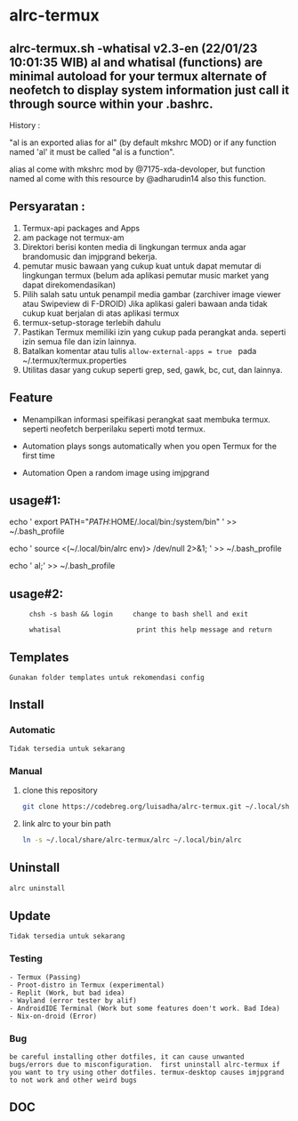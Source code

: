 # alrc-termux


## alrc-termux.sh -whatisal v2.3-en (22/01/23 10:01:35 WIB) al and whatisal (functions) are minimal autoload for your termux alternate of neofetch to display system information just call it through source within your .bashrc.

History :

"al is an exported alias for al" (by default mkshrc MOD) or if any function named 'al' it must be called "al is a function".

alias al come with mkshrc mod by @7175-xda-devoloper, but function named al come with this resource by @adharudin14 also this function.



## Persyaratan :

1. Termux-api packages and Apps
2. am package not termux-am
3. Direktori berisi konten media di lingkungan termux anda agar brandomusic dan imjpgrand bekerja.
4. pemutar music bawaan yang cukup kuat untuk dapat memutar di lingkungan termux (belum ada aplikasi pemutar music market yang dapat direkomendasikan)
5. Pilih salah satu untuk penampil media gambar (zarchiver image viewer atau Swipeview di F-DROID) Jika aplikasi galeri bawaan anda tidak cukup kuat berjalan di atas aplikasi termux
6. termux-setup-storage terlebih dahulu
7. Pastikan Termux memiliki izin yang cukup pada perangkat anda. seperti izin semua file dan izin lainnya.
8. Batalkan komentar atau tulis ```allow-external-apps = true ``` pada ~/.termux/termux.properties
9. Utilitas dasar yang cukup seperti grep, sed, gawk, bc, cut, dan lainnya.

##

## Feature

* Menampilkan informasi speifikasi perangkat saat membuka termux. seperti neofetch berperilaku seperti motd termux.

* Automation plays songs automatically when you open Termux for the first time

* Automation Open a random image using imjpgrand

## usage#1:

echo ' export PATH="$PATH:$HOME/.local/bin:/system/bin" ' >> ~/.bash_profile

echo ' source <(~/.local/bin/alrc env)> /dev/null 2>&1; ' >> ~/.bash_profile

echo ' al;' >> ~/.bash_profile


## usage#2:

         chsh -s bash && login     change to bash shell and exit

         whatisal                   print this help message and return

## Templates

    Gunakan folder templates untuk rekomendasi config


## Install

### Automatic
    Tidak tersedia untuk sekarang

### Manual
   1. clone this repository
      ```sh
      git clone https://codebreg.org/luisadha/alrc-termux.git ~/.local/share/alrc-termux
      ```
   2. link alrc to your bin path
      ```sh
      ln -s ~/.local/share/alrc-termux/alrc ~/.local/bin/alrc
      ```

## Uninstall
   ```sh
   alrc uninstall
   ```

## Update
    
    Tidak tersedia untuk sekarang 

### Testing
    - Termux (Passing)
    - Proot-distro in Termux (experimental)
    - Replit (Work, but bad idea)
    - Wayland (error tester by alif)
    - AndroidIDE Terminal (Work but some features doen't work. Bad Idea)
    - Nix-on-droid (Error)

### Bug
```be careful installing other dotfiles, it can cause unwanted bugs/errors due to misconfiguration.  first uninstall alrc-termux if you want to try using other dotfiles. termux-desktop causes imjpgrand to not work and other weird bugs```

## DOC











































